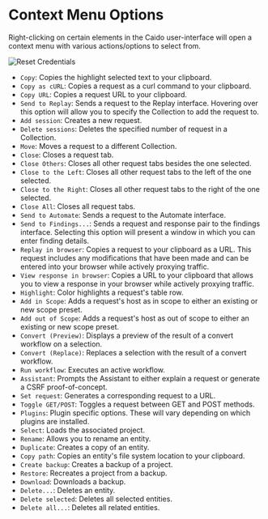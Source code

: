 # Context Menu Options

Right-clicking on certain elements in the Caido user-interface will open a context menu with various actions/options to select from.

<img alt="Reset Credentials" src="/_images/context_menu.png" center/>

- `Copy`: Copies the highlight selected text to your clipboard.
- `Copy as cURL`: Copies a request as a curl command to your clipboard.
- `Copy URL`: Copies a request URL to your clipboard.
- `Send to Replay`: Sends a request to the Replay interface. Hovering over this option will allow you to specify the Collection to add the request to.
- `Add session`: Creates a new request.
- `Delete sessions`: Deletes the specified number of request in a Collection.
- `Move`: Moves a request to a different Collection.
- `Close`: Closes a request tab.
- `Close Others`: Closes all other request tabs besides the one selected.
- `Close to the Left`: Closes all other request tabs to the left of the one selected.
- `Close to the Right`: Closes all other request tabs to the right of the one selected.
- `Close All`: Closes all request tabs.
- `Send to Automate`: Sends a request to the Automate interface.
- `Send to Findings...`: Sends a request and response pair to the findings interface. Selecting this option will present a window in which you can enter finding details.
- `Replay in browser`: Copies a request to your clipboard as a URL. This request includes any modifications that have been made and can be entered into your browser while actively proxying traffic.
- `View response in browser`: Copies a URL to your clipboard that allows you to view a response in your browser while actively proxying traffic.
- `Highlight`: Color highlights a request's table row.
- `Add in Scope`: Adds a request's host as in scope to either an existing or new scope preset.
- `Add out of Scope`: Adds a request's host as out of scope to either an existing or new scope preset.
- `Convert (Preview)`: Displays a preview of the result of a convert workflow on a selection.
- `Convert (Replace)`: Replaces a selection with the result of a convert workflow.
- `Run workflow`: Executes an active workflow.
- `Assistant`: Prompts the Assistant to either explain a request or generate a CSRF proof-of-concept.
- `Set request`: Generates a corresponding request to a URL.
- `Toggle GET/POST`: Toggles a request between GET and POST methods.
- `Plugins`: Plugin specific options. These will vary depending on which plugins are installed.
- `Select`: Loads the associated project.
- `Rename`: Allows you to rename an entity.
- `Duplicate`: Creates a copy of an entity.
- `Copy path`: Copies an entity's file system location to your clipboard.
- `Create backup`: Creates a backup of a project.
- `Restore`: Recreates a project from a backup.
- `Download`: Downloads a backup.
- `Delete...`: Deletes an entity.
- `Delete selected`: Deletes all selected entities.
- `Delete all...`: Deletes all related entities.
